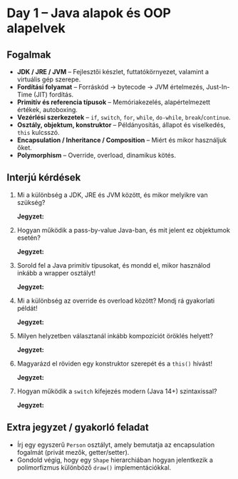 # Day 1 – Java alapok és OOP alapelvek

## Fogalmak
- **JDK / JRE / JVM** – Fejlesztői készlet, futtatókörnyezet, valamint a virtuális gép szerepe.
- **Fordítási folyamat** – Forráskód → bytecode → JVM értelmezés, Just-In-Time (JIT) fordítás.
- **Primitív és referencia típusok** – Memóriakezelés, alapértelmezett értékek, autoboxing.
- **Vezérlési szerkezetek** – `if`, `switch`, `for`, `while`, `do-while`, `break`/`continue`.
- **Osztály, objektum, konstruktor** – Példányosítás, állapot és viselkedés, `this` kulcsszó.
- **Encapsulation / Inheritance / Composition** – Miért és mikor használjuk őket.
- **Polymorphism** – Override, overload, dinamikus kötés.

## Interjú kérdések
1. Mi a különbség a JDK, JRE és JVM között, és mikor melyikre van szükség?

   **Jegyzet:**

2. Hogyan működik a pass-by-value Java-ban, és mit jelent ez objektumok esetén?

   **Jegyzet:**

3. Sorold fel a Java primitív típusokat, és mondd el, mikor használod inkább a wrapper osztályt!

   **Jegyzet:**

4. Mi a különbség az override és overload között? Mondj rá gyakorlati példát!

   **Jegyzet:**

5. Milyen helyzetben választanál inkább kompozíciót öröklés helyett?

   **Jegyzet:**

6. Magyarázd el röviden egy konstruktor szerepét és a `this()` hívást!

   **Jegyzet:**

7. Hogyan működik a `switch` kifejezés modern (Java 14+) szintaxissal?

   **Jegyzet:**


## Extra jegyzet / gyakorló feladat
- Írj egy egyszerű `Person` osztályt, amely bemutatja az encapsulation fogalmát (privát mezők, getter/setter).
- Gondold végig, hogy egy `Shape` hierarchiában hogyan jelentkezik a polimorfizmus különböző `draw()` implementációkkal.
